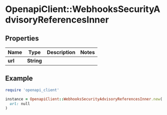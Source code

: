 # OpenapiClient::WebhooksSecurityAdvisoryReferencesInner

## Properties

| Name | Type | Description | Notes |
| ---- | ---- | ----------- | ----- |
| **url** | **String** |  |  |

## Example

```ruby
require 'openapi_client'

instance = OpenapiClient::WebhooksSecurityAdvisoryReferencesInner.new(
  url: null
)
```

